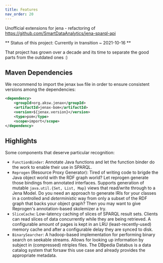 ```yaml
---
title: Features
nav_order: 20
---
```



Unofficial extensions for jena - refactoring of https://github.com/SmartDataAnalytics/jena-sparql-api

** Status of this project: Currently in transition ~ 2021-10-16 **

That project has grown over a decade and its time to separate the good parts from the outdated ones :)

## Maven Dependencies

We recommend to import the jenax `bom` file in order to ensure consistent versions among the dependencies:

```xml
<dependency>
    <groupId>org.aksw.jenax</groupId>
    <artifactId>jenax-bom</artifactId>
    <version>${jenax.version}</version>
    <type>pom</type>
    <scope>import</scope>
</dependency>
```

## Highlights

Some components that deserve particular recognition:

* `FunctionBinder`: Annotate Java functions and let the function binder do the work to enable their use in SPARQL.
* `Reprogen` (Resource Proxy Generator): Tired of writing code to brigde the Java object world with the RDF graph world? Let reprogen generate those bindings from annotated interfaces. Supports generation of mutable `java.util.{Set, List, Map}` views that read/write through to a Jena Model. Do you need an approach to generate IRIs for your classes in a controlled and *deterministic* way from only a subset of the RDF graph that backs your object graph? Then you may want to give Reprogen's annotation-based skolemizer a try.
* `SliceCache`: Low-latency caching of slices of SPARQL result sets. Clients can read slices of data concurrently while they are being retrieved. A configurable amount of pages is kept in an LRU (least-recently-used) memory cache and after a configurable delay they are synced to disk.
* `BinarySearcher`: A hadoop-based implementation for performing binary search on seekable streams. Allows for looking up information by subject in (compressed) ntriples files. The DBpedia Databus is a data catalog system that forsaw this use case and already provides the appropriate metadata.







